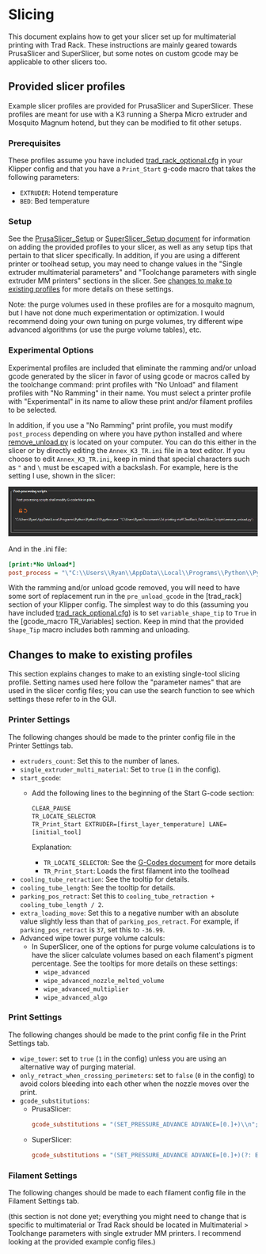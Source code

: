 # Slicing

This document explains how to get your slicer set up for multimaterial
printing with Trad Rack. These instructions are mainly geared towards
PrusaSlicer and SuperSlicer, but some notes on custom gcode may be
applicable to other slicers too.

## Provided slicer profiles

Example slicer profiles are provided for PrusaSlicer and SuperSlicer.
These profiles are meant for use with a K3 running a Sherpa Micro
extruder and Mosquito Magnum hotend, but they can be modified to fit
other setups.

### Prerequisites

These profiles assume you have included
[trad_rack_optional.cfg](/Klipper_Stuff/klipper_config/trad_rack_optional.cfg)
in your Klipper config and that you have a `Print_Start` g-code macro
that takes the following parameters:

- `EXTRUDER`: Hotend temperature
- `BED`: Bed temperature

### Setup

See the [PrusaSlicer_Setup](PrusaSlicer_Setup.md) or 
[SuperSlicer_Setup document](SuperSlicer_Setup.md) for information on
adding the provided profiles to your slicer, as well as any setup tips
that pertain to that slicer specifically. In addition, if you are
using a different printer or toolhead setup, you may need to change
values in the "Single extruder multimaterial parameters" and
"Toolchange parameters with single extruder MM printers" sections in
the slicer. See
[changes to make to existing profiles](#changes-to-make-to-existing-profiles)
for more details on these settings.

Note: the purge volumes used in these profiles are for a mosquito
magnum, but I have not done much experimentation or optimization.
I would recommend doing your own tuning on purge volumes, try
different wipe advanced algorithms (or use the purge volume tables),
etc.

### Experimental Options

Experimental profiles are included that eliminate the ramming and/or
unload gcode generated by the slicer in favor of using gcode or macros
called by the toolchange command: print profiles with "No Unload" and
filament profiles with "No Ramming" in their name. You must
select a printer profile with "Experimental" in its name to allow
these print and/or filament profiles to be selected.

In addition, if you use a "No Ramming" print profile, you must modify
`post_process` depending on where you have python installed and where
[remove_unload.py](/Slicer_Scripts/remove_unload.py) is located on
your computer. You can do this either in the slicer or by directly
editing the `Annex_K3_TR.ini` file in a text editor. If you choose to
edit `Annex_K3_TR.ini`, keep in mind that special characters such as
`"` and `\` must be escaped with a backslash. For example, here is the
setting I use, shown in the slicer:

![Plater: select profiles](images/ps_post-processing.png?raw=true)

And in the .ini file:

```ini
[print:*No Unload*]
post_process = "\"C:\\Users\\Ryan\\AppData\\Local\\Programs\\Python\\Python310\\python.exe\" \"C:\\Users\\Ryan\\Documents\\3d printing stuff\\TradRack_Beta\\Slicer_Scripts\\remove_unload.py\""
```

With the ramming and/or unload gcode removed, you will need to have
some sort of replacement run in the `pre_unload_gcode` in the
[trad_rack] section of your Klipper config. The simplest way to do
this (assuming you have included
[trad_rack_optional.cfg](/Klipper_Stuff/klipper_config/trad_rack_optional.cfg))
is to set `variable_shape_tip` to `True` in the
[gcode_macro TR_Variables] section. Keep in mind that the provided `Shape_Tip`
macro includes both ramming and unloading.

## Changes to make to existing profiles

This section explains changes to make to an existing single-tool
slicing profile. Setting names used here follow the "parameter names"
that are used in the slicer config files; you can use the search
function to see which settings these refer to in the GUI.

### Printer Settings

The following changes should be made to the printer config file in the
Printer Settings tab.

- `extruders_count`: Set this to the number of lanes.
- `single_extruder_multi_material`: Set to `true` (`1` in the config).
- `start_gcode`:
  - Add the following lines to the beginning of the Start G-code
    section:
    
    ```
    CLEAR_PAUSE
    TR_LOCATE_SELECTOR
    TR_Print_Start EXTRUDER=[first_layer_temperature] LANE=[initial_tool]
    ```
    
    Explanation:
    - `TR_LOCATE_SELECTOR`: See the 
      [G-Codes document](/docs/klipper/G-Codes.md/#tr_locate_selector)
      for more details
    - `TR_Print_Start`: Loads the first filament into the toolhead
 - `cooling_tube_retraction`: See the tooltip for details.
 - `cooling_tube_length`: See the tooltip for details.
 - `parking_pos_retract`: Set this to 
   `cooling_tube_retraction + cooling_tube_length / 2`.
 - `extra_loading_move`: Set this to a negative number with an
   absolute value slightly less than that of `parking_pos_retract`.
   For example, if `parking_pos_retract` is `37`, set this to
   `-36.99`.
 - Advanced wipe tower purge volume calculs:
   - In SuperSlicer, one of the options for purge volume calculations
     is to have the slicer calculate volumes based on each filament's
     pigment percentage. See the tooltips for more details on these
     settings:
     - `wipe_advanced`
     - `wipe_advanced_nozzle_melted_volume`
     - `wipe_advanced_multiplier`
     - `wipe_advanced_algo`

### Print Settings

The following changes should be made to the print config file in the
Print Settings tab.

- `wipe_tower`: set to `true` (`1` in the config) unless you are using
  an alternative way of purging material.
- `only_retract_when_crossing_perimeters`: set to `false` (`0` in the
  config) to avoid colors bleeding into each other when the nozzle
  moves over the print.
- `gcode_substitutions`:
  - PrusaSlicer:
    ```ini
    gcode_substitutions = "(SET_PRESSURE_ADVANCE ADVANCE=[0.]+)\\n";"Save_Pressure_Advance\\n${1}\\n";r;"Save PA before ramming"
    ```
  - SuperSlicer:
    ```ini
    gcode_substitutions = "(SET_PRESSURE_ADVANCE ADVANCE=[0.]+)(?: EXTRUDER=extruder[0-9]*)?\\n";"Save_Pressure_Advance\\n${1}\\n";r;"See: https://github.com/supermerill/SuperSlicer/issues/2934 (3073 too)"
    ```

### Filament Settings

The following changes should be made to each filament config file in
the Filament Settings tab.

(this section is not done yet; everything you might need to change
that is specific to multimaterial or Trad Rack should be located
in Multimaterial > Toolchange parameters with single extruder MM
printers. I recommend looking at the provided example config files.)
